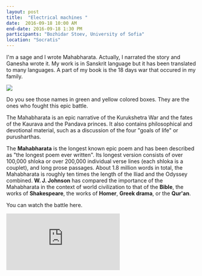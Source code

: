 ```yaml
---
layout: post
title:  "Electrical machines "
date:  2016-09-18 10:00 AM
end-date: 2016-09-18 1:30 PM
participants: "Bozhidar Stoev, University of Sofia"
location: "Socratis"
---
```





I'm a sage and I wrote Mahabharata. Actually, I narrated the story and Ganesha wrote it. My work is in Sanskrit language but it has been translated to many languages. A part of my book is the 18 days war that occured in my family.

![]({{site.baseurl}}/images/mahabharata-family-tree.png)

Do you see those names in green and yellow colored boxes. They are the ones who fought this epic battle.

The Mahabharata is an epic narrative of the Kurukshetra War and the fates of the Kaurava and the Pandava princes. It also contains philosophical and devotional material, such as a discussion of the four "goals of life" or purusharthas.

The **Mahabharata** is the longest known epic poem and has been described as "the longest poem ever written". Its longest version consists of over 100,000 shloka or over 200,000 individual verse lines (each shloka is a couplet), and long prose passages. About 1.8 million words in total, the Mahabharata is roughly ten times the length of the Iliad and the Odyssey combined. **W. J. Johnson** has compared the importance of the Mahabharata in the context of world civilization to that of the **Bible**, the works of **Shakespeare**, the works of **Homer**, **Greek drama**, or the **Qur'an**.


You can watch the battle here.

<iframe class="video" src="https://www.youtube.com/embed/zU_5WFb2oUk?list=PLVQ-5tGttzR9txcAtYJG2_XEieXE2yVnz" frameborder="0" allowfullscreen></iframe>
